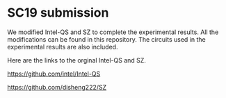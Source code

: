 # SC19 submission
We modified Intel-QS and SZ to complete the experimental results. All the modifications can be found in this repository. 
The circuits used in the experimental results are also included. 

Here are the links to the orginal Intel-QS and SZ.

https://github.com/intel/Intel-QS

https://github.com/disheng222/SZ

